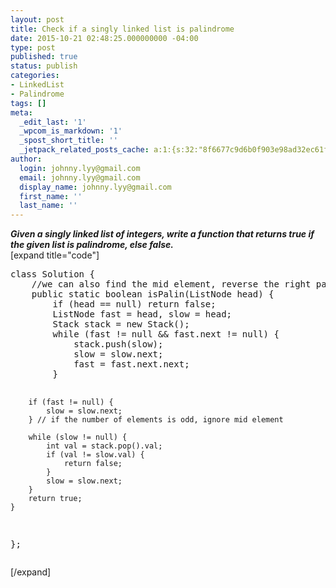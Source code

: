 ```yaml
---
layout: post
title: Check if a singly linked list is palindrome
date: 2015-10-21 02:48:25.000000000 -04:00
type: post
published: true
status: publish
categories:
- LinkedList
- Palindrome
tags: []
meta:
  _edit_last: '1'
  _wpcom_is_markdown: '1'
  _spost_short_title: ''
  _jetpack_related_posts_cache: a:1:{s:32:"8f6677c9d6b0f903e98ad32ec61f8deb";a:2:{s:7:"expires";i:1465647336;s:7:"payload";a:3:{i:0;a:1:{s:2:"id";i:603;}i:1;a:1:{s:2:"id";i:238;}i:2;a:1:{s:2:"id";i:246;}}}}
author:
  login: johnny.lyy@gmail.com
  email: johnny.lyy@gmail.com
  display_name: johnny.lyy@gmail.com
  first_name: ''
  last_name: ''
---
```

<p><strong><em>Given a singly linked list of integers, write a function that returns true if the given list is palindrome, else false.</em></strong><br />
[expand title="code"]</p>
<pre>
class Solution {
    //we can also find the mid element, reverse the right part and compare with left part
    public static boolean isPalin(ListNode head) {
        if (head == null) return false;
        ListNode fast = head, slow = head;
        Stack<listnode> stack = new Stack<listnode>();
        while (fast != null && fast.next != null) {
            stack.push(slow);
            slow = slow.next;
            fast = fast.next.next;
        }

        if (fast != null) {
            slow = slow.next;
        } // if the number of elements is odd, ignore mid element

        while (slow != null) {
            int val = stack.pop().val;
            if (val != slow.val) {
                return false;
            }
            slow = slow.next;
        }
        return true;
    }
};
</listnode></listnode></pre>
<p>[/expand]</p>
